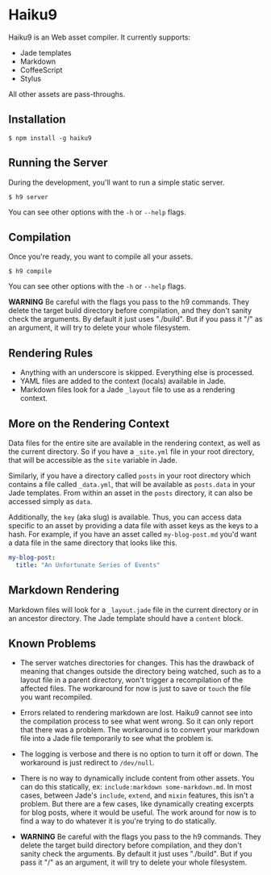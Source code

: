 # Haiku9

Haiku9 is an Web asset compiler. It currently supports:

* Jade templates
* Markdown
* CoffeeScript
* Stylus

All other assets are pass-throughs.

## Installation

```shell
$ npm install -g haiku9
```

## Running the Server

During the development, you'll want to run a simple static server.

```shell
$ h9 server
```

You can see other options with the `-h` or `--help` flags.

## Compilation

Once you're ready, you want to compile all your assets.

```shell
$ h9 compile
```

You can see other options with the `-h` or `--help` flags.

**WARNING** Be careful with the flags you pass to the h9 commands. They delete the target build directory before compilation, and they don't sanity check the arguments. By default it just uses "./build". But if you pass it "/" as an argument, it will try to delete your whole filesystem.


## Rendering Rules

* Anything with an underscore is skipped. Everything else is processed.
* YAML files are added to the context (locals) available in Jade.
* Markdown files look for a Jade `_layout` file to use as a rendering context.

## More on the Rendering Context

Data files for the entire site are available in the rendering context, as well as the current directory. So if you have a `_site.yml` file in your root directory, that will be accessible as the `site` variable in Jade.

Similarly, if you have a directory called `posts` in your root directory which contains a file called `_data.yml`, that will be available as `posts.data` in your Jade templates. From within an asset in the `posts` directory, it can also be accessed simply as `data`.

Additionally, the `key` (aka slug) is available. Thus, you can access data specific to an asset by providing a data file with asset keys as the keys to a hash. For example, if you have an asset called `my-blog-post.md` you'd want a data file in the same directory that looks like this.

```yml
my-blog-post:
  title: "An Unfortunate Series of Events"
```

## Markdown Rendering

Markdown files will look for a `_layout.jade` file in the current directory or in an ancestor directory. The Jade template should have a `content` block.

## Known Problems

* The server watches directories for changes. This has the drawback of meaning that changes outside the directory being watched, such as to a layout file in a parent directory, won't trigger a recompilation of the affected files. The workaround for now is just to save or `touch` the file you want recompiled.

* Errors related to rendering markdown are lost. Haiku9 cannot see into the compilation process to see what went wrong. So it can only report that there was a problem. The workaround is to convert your markdown file into a Jade file temporarily to see what the problem is.

* The logging is verbose and there is no option to turn it off or down. The workaround is just redirect to `/dev/null`.

* There is no way to dynamically include content from other assets. You can do this statically, ex: `include:markdown some-markdown.md`. In most cases, between Jade's `include`, `extend`, and `mixin` features, this isn't a problem. But there are a few cases, like dynamically creating excerpts for blog posts, where it would be useful. The work around for now is to find a way to do whatever it is you're trying to do statically.

* **WARNING** Be careful with the flags you pass to the h9 commands. They delete the target build directory before compilation, and they don't sanity check the arguments. By default it just uses "./build". But if you pass it "/" as an argument, it will try to delete your whole filesystem.
